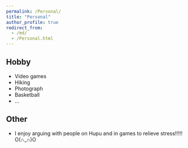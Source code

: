```yaml
---
permalink: /Personal/
title: "Personal"
author_profile: true
redirect_from: 
  - /md/
  - /Personal.html
---
```


## Hobby
+ Video games
+ Hiking
+ Photograph
+ Basketball
+ ...

## Other
+ I enjoy arguing with people on Hupu and in games to relieve stress!!!!! O(∩_∩)O
